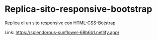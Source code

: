 # Replica-sito-responsive-bootstrap
Replica di un sito responsive con HTML-CSS-Botstrap 

Link: https://splendorous-sunflower-68b6b1.netlify.app/
